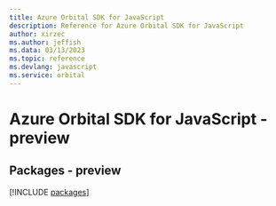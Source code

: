 ```yaml
---
title: Azure Orbital SDK for JavaScript
description: Reference for Azure Orbital SDK for JavaScript
author: xirzec
ms.author: jeffish
ms.data: 03/13/2023
ms.topic: reference
ms.devlang: javascript
ms.service: orbital
---
```

# Azure Orbital SDK for JavaScript - preview
## Packages - preview
[!INCLUDE [packages](orbital-index.md)]